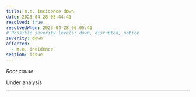 ```yaml
---
title: m.e. incidence down
date: 2023-04-28 05:44:41
resolved: true
resolvedWhen: 2023-04-28 06:05:41
# Possible severity levels: down, disrupted, notice
severity: down
affected:
  - m.e. incidence
section: issue
---
```


*Root cause*

Under analysis

---


